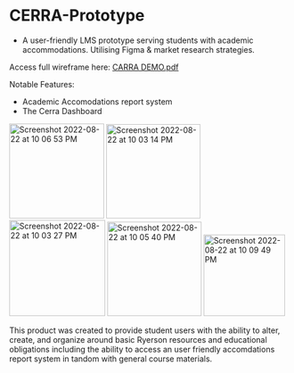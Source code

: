 # CERRA-Prototype
- A user-friendly LMS prototype serving students with academic accommodations. Utilising Figma & market research strategies.

Access full wireframe here: 
[CARRA DEMO.pdf](https://www.figma.com/file/Bl5aaD9zPUufmpxGUXyKAM?embed_host=share&kind=&node-id=0%3A1&viewer=1)

Notable Features:
- Academic Accomodations report system
- The Cerra Dashboard


 <img width="170" alt="Screenshot 2022-08-22 at 10 06 53 PM" src="https://user-images.githubusercontent.com/111409337/186052937-4f753b9e-5727-46a4-8cf0-6a4805b45e68.png"> <img width="169" alt="Screenshot 2022-08-22 at 10 03 14 PM" src="https://user-images.githubusercontent.com/111409337/186052559-6ca229c8-63e6-4848-a76b-8be1e2f7bce0.png"> <img width="172" alt="Screenshot 2022-08-22 at 10 03 27 PM" src="https://user-images.githubusercontent.com/111409337/186052587-8e8f7c3e-2c7b-40f6-b02c-1a52ea0983ff.png"> <img width="169" alt="Screenshot 2022-08-22 at 10 05 40 PM" src="https://user-images.githubusercontent.com/111409337/186052762-ead69168-13f9-4eef-b07a-c31aca52c7b8.png"> <img width="146" alt="Screenshot 2022-08-22 at 10 09 49 PM" src="https://user-images.githubusercontent.com/111409337/186053470-8aef4c2a-96df-4112-9a76-2b095226be55.png">



This product was created to provide student users with the ability to alter, create, and organize around basic Ryerson resources and educational obligations including the ability to access an user friendly accomdations report system in tandom with general course materials.


